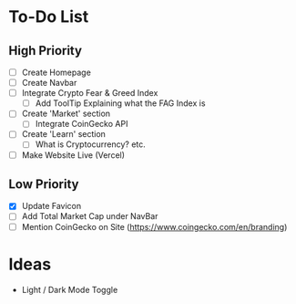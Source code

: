 # To-Do List

## High Priority

- [ ] Create Homepage
- [ ] Create Navbar
- [ ] Integrate Crypto Fear & Greed Index
  - [ ] Add ToolTip Explaining what the FAG Index is
- [ ] Create 'Market' section
  - [ ] Integrate CoinGecko API
- [ ] Create 'Learn' section
  - [ ] What is Cryptocurrency? etc.
- [ ] Make Website Live (Vercel)

## Low Priority

- [x] Update Favicon
- [ ] Add Total Market Cap under NavBar
- [ ] Mention CoinGecko on Site (https://www.coingecko.com/en/branding)

# Ideas

- Light / Dark Mode Toggle
